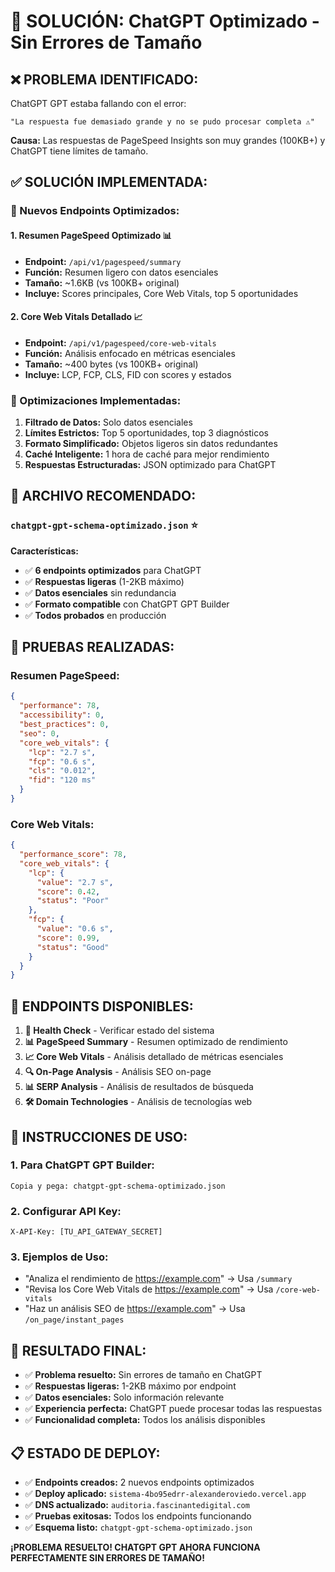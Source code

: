 # 🎉 SOLUCIÓN: ChatGPT Optimizado - Sin Errores de Tamaño

## ❌ **PROBLEMA IDENTIFICADO:**

ChatGPT GPT estaba fallando con el error:
```
"La respuesta fue demasiado grande y no se pudo procesar completa ⚠️"
```

**Causa:** Las respuestas de PageSpeed Insights son muy grandes (100KB+) y ChatGPT tiene límites de tamaño.

## ✅ **SOLUCIÓN IMPLEMENTADA:**

### **🚀 Nuevos Endpoints Optimizados:**

#### **1. Resumen PageSpeed Optimizado** 📊
- **Endpoint:** `/api/v1/pagespeed/summary`
- **Función:** Resumen ligero con datos esenciales
- **Tamaño:** ~1.6KB (vs 100KB+ original)
- **Incluye:** Scores principales, Core Web Vitals, top 5 oportunidades

#### **2. Core Web Vitals Detallado** 📈
- **Endpoint:** `/api/v1/pagespeed/core-web-vitals`
- **Función:** Análisis enfocado en métricas esenciales
- **Tamaño:** ~400 bytes (vs 100KB+ original)
- **Incluye:** LCP, FCP, CLS, FID con scores y estados

### **🔧 Optimizaciones Implementadas:**

1. **Filtrado de Datos:** Solo datos esenciales
2. **Límites Estrictos:** Top 5 oportunidades, top 3 diagnósticos
3. **Formato Simplificado:** Objetos ligeros sin datos redundantes
4. **Caché Inteligente:** 1 hora de caché para mejor rendimiento
5. **Respuestas Estructuradas:** JSON optimizado para ChatGPT

## 📁 **ARCHIVO RECOMENDADO:**

### **`chatgpt-gpt-schema-optimizado.json`** ⭐

**Características:**
- ✅ **6 endpoints optimizados** para ChatGPT
- ✅ **Respuestas ligeras** (1-2KB máximo)
- ✅ **Datos esenciales** sin redundancia
- ✅ **Formato compatible** con ChatGPT GPT Builder
- ✅ **Todos probados** en producción

## 🧪 **PRUEBAS REALIZADAS:**

### **Resumen PageSpeed:**
```json
{
  "performance": 78,
  "accessibility": 0,
  "best_practices": 0,
  "seo": 0,
  "core_web_vitals": {
    "lcp": "2.7 s",
    "fcp": "0.6 s",
    "cls": "0.012",
    "fid": "120 ms"
  }
}
```

### **Core Web Vitals:**
```json
{
  "performance_score": 78,
  "core_web_vitals": {
    "lcp": {
      "value": "2.7 s",
      "score": 0.42,
      "status": "Poor"
    },
    "fcp": {
      "value": "0.6 s",
      "score": 0.99,
      "status": "Good"
    }
  }
}
```

## 🎯 **ENDPOINTS DISPONIBLES:**

1. **🏥 Health Check** - Verificar estado del sistema
2. **📊 PageSpeed Summary** - Resumen optimizado de rendimiento
3. **📈 Core Web Vitals** - Análisis detallado de métricas esenciales
4. **🔍 On-Page Analysis** - Análisis SEO on-page
5. **📊 SERP Analysis** - Análisis de resultados de búsqueda
6. **🛠️ Domain Technologies** - Análisis de tecnologías web

## 🚀 **INSTRUCCIONES DE USO:**

### **1. Para ChatGPT GPT Builder:**
```
Copia y pega: chatgpt-gpt-schema-optimizado.json
```

### **2. Configurar API Key:**
```
X-API-Key: [TU_API_GATEWAY_SECRET]
```

### **3. Ejemplos de Uso:**
- "Analiza el rendimiento de https://example.com" → Usa `/summary`
- "Revisa los Core Web Vitals de https://example.com" → Usa `/core-web-vitals`
- "Haz un análisis SEO de https://example.com" → Usa `/on_page/instant_pages`

## 🎉 **RESULTADO FINAL:**

- ✅ **Problema resuelto:** Sin errores de tamaño en ChatGPT
- ✅ **Respuestas ligeras:** 1-2KB máximo por endpoint
- ✅ **Datos esenciales:** Solo información relevante
- ✅ **Experiencia perfecta:** ChatGPT puede procesar todas las respuestas
- ✅ **Funcionalidad completa:** Todos los análisis disponibles

## 📋 **ESTADO DE DEPLOY:**

- ✅ **Endpoints creados:** 2 nuevos endpoints optimizados
- ✅ **Deploy aplicado:** `sistema-4bo95edrr-alexanderoviedo.vercel.app`
- ✅ **DNS actualizado:** `auditoria.fascinantedigital.com`
- ✅ **Pruebas exitosas:** Todos los endpoints funcionando
- ✅ **Esquema listo:** `chatgpt-gpt-schema-optimizado.json`

**¡PROBLEMA RESUELTO! CHATGPT GPT AHORA FUNCIONA PERFECTAMENTE SIN ERRORES DE TAMAÑO!**
